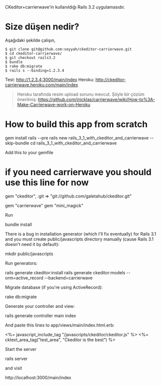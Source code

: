 CKeditor+carrierwave'in kullanıldığı Rails 3.2 uygulamasıdır.

# Size düşen nedir?

Aşağıdaki şekilde çalışın,

    $ git clone git@github.com:seyyah/ckeditor-carrierwave.git
    $ cd ckeditor-carrierwave/
    $ git checkout rails3.2
    $ bundle
    $ rake db:migrate
    $ rails s --binding=1.2.3.4

Test: http://1.2.3.4:3000/main/index
Heroku: http://ckeditor-carrierwave.heroku.com/main/index

> Heroku tarafında resim upload sorunu mevcut.
> Şöyle bir çözüm önerilmiş:
> https://github.com/jnicklas/carrierwave/wiki/How-to%3A-Make-Carrierwave-work-on-Heroku

# How to build this app from scratch

  gem install rails --pre
  rails new rails_3_1_with_ckeditor_and_carrierwave --skip-bundle
  cd rails_3_1_with_ckeditor_and_carrierwave

Add this to your gemfile

  # if you need carrierwave you should use this line for now
  gem "ckeditor", :git => "git://github.com/galetahub/ckeditor.git"

  gem "carrierwave"
  gem "mini_magick"

Run

  bundle install

There is a bug in installation generator (which I'll fix eventually) for Rails 3.1 and you must create public/javascripts directory manually (cause Rails 3.1 doesn't need it by default):

  mkdir public/javascripts

Run generators:

  rails generate ckeditor:install
  rails generate ckeditor:models --orm=active_record --backend=carrierwave

Migrate database (if you're using ActiveRecord):

  rake db:migrate

Generate your controller and view:

  rails generate controller main index


And paste this lines to app/views/main/index.html.erb:

  <%= javascript_include_tag "/javascripts/ckeditor/ckeditor.js" %>
  <%= cktext_area_tag("test_area", "Ckeditor is the best") %>

Start the server

  rails server

and visit

  http://localhost:3000/main/index
